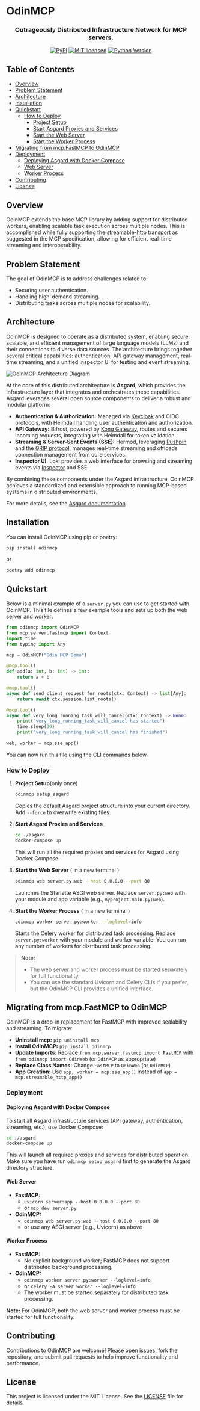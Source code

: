 # OdinMCP

<div align="center">
<h3><strong>O</strong>utrageously <strong>D</strong>istributed <strong>I</strong>nfrastructure <strong>N</strong>etwork for MCP servers.</h3>


[![PyPI][pypi-badge]][pypi-url]
[![MIT licensed][mit-badge]][mit-url]
[![Python Version][python-badge]][python-url]

</div>

## Table of Contents

- [Overview](#overview)
- [Problem Statement](#problem-statement)
- [Architecture](#architecture)
- [Installation](#installation)
- [Quickstart](#quickstart)
  - [How to Deploy](#how-to-deploy)
    - [Project Setup](#1-project-setuponly-once)
    - [Start Asgard Proxies and Services](#2-start-asgard-proxies-and-services)
    - [Start the Web Server](#3-start-the-web-server--in-a-new-terminal-)
    - [Start the Worker Process](#4-start-the-worker-process--in-a-new-terminal-)
- [Migrating from mcp.FastMCP to OdinMCP](#migrating-from-mcpfastmcp-to-odinmcp)
- [Deployment](#deployment)
  - [Deploying Asgard with Docker Compose](#deploying-asgard-with-docker-compose)
  - [Web Server](#web-server)
  - [Worker Process](#worker-process)
- [Contributing](#contributing)
- [License](#license)


## Overview


OdinMCP extends the base MCP library by adding support for distributed workers, enabling scalable task execution across multiple nodes. This is accomplished while fully supporting the [streamable-http transport](https://modelcontextprotocol.io/specification/2025-03-26/basic/transports#streamable-http) as suggested in the MCP specification, allowing for efficient real-time streaming and interoperability.


## Problem Statement

The goal of OdinMCP is to address challenges related to:

- Securing user authentication.
- Handling high-demand streaming.
- Distributing tasks across multiple nodes for scalability.

## Architecture

OdinMCP is designed to operate as a distributed system, enabling secure, scalable, and efficient management of large language models (LLMs) and their connections to diverse data sources. The architecture brings together several critical capabilities: authentication, API gateway management, real-time streaming, and a unified inspector UI for testing and event streaming.

![OdinMCP Architecture Diagram](docs/images/architecture.jpg)

At the core of this distributed architecture is **Asgard**, which provides the infrastructure layer that integrates and orchestrates these capabilities. Asgard leverages several open source components to deliver a robust and modular platform:

- **Authentication & Authorization:** Managed via [Keycloak](https://www.keycloak.org) and OIDC protocols, with Heimdall handling user authentication and authorization.
- **API Gateway:** Bifrost, powered by [Kong Gateway](https://konghq.com), routes and secures incoming requests, integrating with Heimdall for token validation.
- **Streaming & Server-Sent Events (SSE):** Hermod, leveraging [Pushpin](https://pushpin.org) and the [GRIP protocol](https://pushpin.org/docs/protocols/grip/), manages real-time streaming and offloads connection management from core services.
- **Inspector UI:** Loki provides a web interface for browsing and streaming events via [Inspector](https://github.com/modelcontextprotocol/inspector) and SSE.

By combining these components under the Asgard infrastructure, OdinMCP achieves a standardized and extensible approach to running MCP-based systems in distributed environments.

For more details, see the [Asgard documentation](./asgard/README.md).

## Installation

You can install OdinMCP using pip or poetry:

```bash
pip install odinmcp
```

or

```bash
poetry add odinmcp
```



## Quickstart


Below is a minimal example of a `server.py` you can use to get started with OdinMCP. This file defines a few example tools and sets up both the web server and worker:

```python
from odinmcp import OdinMCP
from mcp.server.fastmcp import Context
import time
from typing import Any

mcp = OdinMCP("Odin MCP Demo")

@mcp.tool()
def add(a: int, b: int) -> int:
    return a + b

@mcp.tool()
async def send_client_request_for_roots(ctx: Context) -> list[Any]:
    return await ctx.session.list_roots()

@mcp.tool()
async def very_long_running_task_will_cancel(ctx: Context) -> None:
    print("very_long_running_task_will_cancel has started")
    time.sleep(30)
    print("very_long_running_task_will_cancel has finished")

web, worker = mcp.sse_app()
```

You can now run this file using the CLI commands below.

### How to Deploy

1. **Project Setup**(only once)
   ```bash
   odinmcp setup_asgard
   ```
   Copies the default Asgard project structure into your current directory. Add `--force` to overwrite existing files.

2. **Start Asgard Proxies and Services**
   ```bash
   cd ./asgard
   docker-compose up
   ```
   This will run all the required proxies and services for Asgard using Docker Compose.

3. **Start the Web Server** ( in a new terminal )
   ```bash
   odinmcp web server.py:web --host 0.0.0.0 --port 80
   ```
   Launches the Starlette ASGI web server. Replace `server.py:web` with your module and app variable (e.g., `myproject.main.py:web`).

4. **Start the Worker Process** ( in a new terminal )
   ```bash
   odinmcp worker server.py:worker --loglevel=info
   ```
   Starts the Celery worker for distributed task processing. Replace `server.py:worker` with your module and worker variable. You can run any number of workers for distributed task processing.




> **Note:**
> - The web server and worker process must be started separately for full functionality.
> - You can use the standard Uvicorn and Celery CLIs if you prefer, but the OdinMCP CLI provides a unified interface.




## Migrating from mcp.FastMCP to OdinMCP

OdinMCP is a drop-in replacement for FastMCP with improved scalability and streaming. To migrate:

- **Uninstall mcp:** `pip uninstall mcp`
- **Install OdinMCP:** `pip install odinmcp`
- **Update Imports:** Replace `from mcp.server.fastmcp import FastMCP` with `from odinmcp import OdinWeb` (or `OdinMCP` as appropriate)
- **Replace Class Names:** Change `FastMCP` to `OdinWeb` (or `OdinMCP`)
- **App Creation:** Use `app, worker = mcp.sse_app()` instead of `app = mcp.streamable_http_app()`

### Deployment

#### Deploying Asgard with Docker Compose
To start all Asgard infrastructure services (API gateway, authentication, streaming, etc.), use Docker Compose:

```bash
cd ./asgard
docker-compose up
```
This will launch all required proxies and services for distributed operation. Make sure you have run `odinmcp setup_asgard` first to generate the Asgard directory structure.

#### Web Server
- **FastMCP:**
  - `uvicorn server:app --host 0.0.0.0 --port 80`
  - or `mcp dev server.py`
- **OdinMCP:**
  - `odinmcp web server.py:web --host 0.0.0.0 --port 80`
  - or use any ASGI server (e.g., Uvicorn) as above

#### Worker Process
- **FastMCP:**
  - No explicit background worker; FastMCP does not support distributed background processing.
- **OdinMCP:**
  - `odinmcp worker server.py:worker --loglevel=info`
  - or `celery -A server worker --loglevel=info`
  - The worker must be started separately for distributed task processing.

**Note:** For OdinMCP, both the web server and worker process must be started for full functionality.



## Contributing

Contributions to OdinMCP are welcome! Please open issues, fork the repository, and submit pull requests to help improve functionality and performance.



## License

This project is licensed under the MIT License. See the [LICENSE](./LICENSE) file for details.


<!-- Badge definitions -->
[pypi-badge]: https://img.shields.io/pypi/v/odinmcp.svg?style=flat-square
[pypi-url]: https://pypi.org/project/odinmcp/
[mit-badge]: https://img.shields.io/badge/license-MIT-blue.svg?style=flat-square
[mit-url]: https://opensource.org/licenses/MIT
[python-badge]: https://img.shields.io/pypi/pyversions/odinmcp.svg?style=flat-square
[python-url]: https://www.python.org/downloads/

